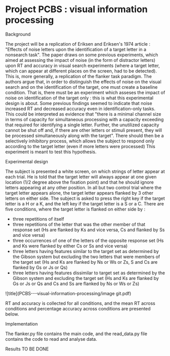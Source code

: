 # Project PCBS : visual information processing

Background

The project will be a replication of Eriksen and Eriksen's 1974 article : "Effects of noise letters upon the identification of a target letter in a nonsearch task". 
The paper draws on some previous experiments, which aimed at assessing the impact of noise (in the form of distractor letters) upon RT and accuracy in visual search experiments (where a target letter, which can appear at different places on the screen, had to be detected). This is, more generally, a replication of the flanker task paradigm. 
The authors argue that, in order to distinguish the effects of noise on the visual search and on the identification of the target, one must create a baseline condition. That is, there must be an experiment which asseses the impact of noise on identification of the target only : this is what this experimental design is about. 
Some previous findings seemed to indicate that noise increased RT and decreased accuracy even in identification-only tasks. This could be interpreted as evidence that "there is a minimal channel size in terms of capacity for simultaneous processing with a capacity exceeding that required for identifying a single letter. Further, the unutilized capacity cannot be shut off and, if there are other letters or stimuli present, they will be processed simultaneously along with the target". There should then be a selectively inhibitory process, which allows the subject to respond only according to the target letter (even if more letters were processed) 
This experiment is meant to test this hypothesis. 


Experimental design

The subject is presented a white screen, on which strings of letter appear at each trial. He is told that the target letter will always appear at one given location (1/2 degree above the fixation point) and that he should ignore letters appearing at any other position. In all but two control trial where the target letter appears alone, the target letter appears flanked by 3 other letters on either side. 
The subject is asked to press the right key if the target letter is a H or a K, and the left key if the target letter is a S or a C. 
There are five conditions, where the target letter is flanked on either side by :
* three repetitions of itself
* three repetitions of the letter that was the other member of that response set (Hs are flanked by Ks and vice versa, Cs and flanked by Ss and vice versa)
*  three occurrences of one of the letters of the opposite response set (Hs and Ks were flanked by either Cs or Ss and vice versa)
* three letters having features similar to the target set as determined by the Gibson system but excluding the two letters that were members of the target
set (Hs and Ks are flanked by Ns or Ws or Zs, S and Cs are flanked by Gs or Js or Qs)
* three letters having features dissimilar to target set as determined by the Gibson system and excluding the target set (Hs and Ks are flanked by Gs or Js or Qs and Cs and Ss are flanked by Ns or Ws or Zs)

![title](PCBS---visual-information-processing/image git.pdf)

RT and accuracy is collected for all conditions, and the mean RT across conditions and percentage accuracy across conditions are presented below. 

Implementation

The flanker.py file contains the main code, and the read_data.py file contains the code to read and analyse data. 

Results
TO BE DONE
